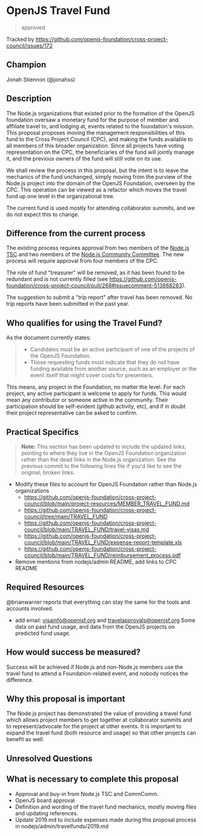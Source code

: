 # OpenJS Travel Fund
>  approved

Tracked by https://github.com/openjs-foundation/cross-project-council/issues/172

## Champion

Jonah Stiennon (@jonahss)

## Description

The Node.js organizations that existed prior to the formation of the OpenJS foundation oversaw a monetary fund for the purpose of member and affiliate travel to, and lodging at, events related to the foundation's mission. This proposal proposes moving the management responsibilities of this fund to the Cross Project Council (CPC), and making the funds available to all members of this broader organization. Since all projects have voting representation on the CPC, the beneficiaries of the fund will jointly manage it, and the previous owners of the fund will still vote on its use.

We shall review the process in this proposal, but the intent is to leave the mechanics of the fund unchanged, simply moving from the purview of the Node.js project into the domain of the OpenJS Foundation, overseen by the CPC. This operation can be viewed as a refactor which moves the travel fund up one level in the organizational tree.

The current fund is used mostly for attending collaborator summits, and we do not expect this to change.

## Difference from the current process

The existing process requires approval from two members of the [Node.js TSC](https://github.com/nodejs/TSC) and two members of the [Node.js Community Committee](https://github.com/nodejs/community-committee).
The new process will require approval from four members of the CPC.

The role of fund "treasurer" will be removed, as it has been found to be redundant and is not currently filled (see https://github.com/openjs-foundation/cross-project-council/pull/268#issuecomment-513888283).

The suggestion to submit a "trip report" after travel has been removed. No trip reports have been submitted in the past year.

## Who qualifies for using the Travel Fund?

As the document currently states:
> * Candidates must be an active participant of one of the projects of the OpenJS Foundation.
> * Those requesting funds must indicate that they do not have funding available from another source, such as an employer or
>   the event itself that might cover costs for presenters.

This means, any project in the Foundation, no matter the level.
For each project, any active participant is welcome to apply for funds. This would mean any contributor or someone active in the community. Their participation should be self-evident (github activity, etc), and if in doubt their project representative can be asked to confirm.

## Practical Specifics

> **Note:** This section has been updated to include the updated links, pointing to where they live in the OpenJS Foundation organization rather than the dead links in the Node.js organization. See the previous commit to the following lines file if you'd like to see the original, broken links.

- Modify these files to account for OpenJS Foundation rather than Node.js organizations
  - https://github.com/openjs-foundation/cross-project-council/blob/main/project-resources/MEMBER_TRAVEL_FUND.md
  - https://github.com/openjs-foundation/cross-project-council/tree/main/TRAVEL_FUND
  - https://github.com/openjs-foundation/cross-project-council/blob/main/TRAVEL_FUND/travel-visas.md
  - https://github.com/openjs-foundation/cross-project-council/blob/main/TRAVEL_FUND/expense-report-template.xls
  - https://github.com/openjs-foundation/cross-project-council/blob/main/TRAVEL_FUND/reimbursement_process.pdf
- Remove mentions from nodejs/admin README, add links to CPC README

## Required Resources

@brianwarner reports that everything can stay the same for the tools and accounts involved.
 - add email: visainfo@openjsf.org and travelapprovals@openjsf.org
Some data on past fund usage, and data from the OpenJS projects on predicted fund usage.

## How would success be measured?

Success will be achieved if Node.js and non-Node.js members use the travel fund to attend a Foundation-related event, and nobody notices the difference.

## Why this proposal is important

The Node.js project has demonstrated the value of providing a travel fund which allows project members to get together at collaborator summits and to represent/advocate for the project at other events. It is important to expand the travel fund (both resource and usage) so that other projects can benefit as well.

## Unresolved Questions



## What is necessary to complete this proposal

- Approval and buy-in from Node.js TSC and CommComm.
- OpenJS board approval
- Definition and wording of the travel fund mechanics, mostly moving files and updating references.
- Update 2019.md to include expenses made during this proposal process in nodejs/admin/travelfunds/2019.md
